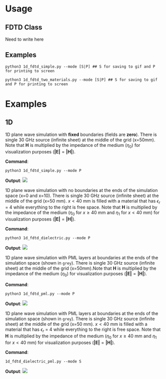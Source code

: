 # Usage
## FDTD Class

Need to write here

## Examples
```
python3 1d_fdtd_simple.py --mode [S|P] ## S for saving to gif and P for printing to screen
```
```
python3 1d_fdtd_two_materials.py --mode [S|P] ## S for saving to gif and P for printing to screen
```
# Examples

## 1D

1D plane wave simulation with **fixed** boundaries (fields are **zero**). There is single 30 GHz source (infinite sheet) at the  middle of the grid (x=50mm). Note that $\mathbf{H}$ is multiplied by the impedance of the medium ($\eta_0$) for visualization purposes ($\mathbf{|E|} = \mathbf{|H|}$).

**Command**:

`python3 1d_fdtd_simple.py --mode P`

**Output**:
![](sims/1D_fdtf_simple.gif)



1D plane wave simulation with no boundaries at the ends of the simulation space (x=0 and x=10). There is single 30 GHz source (infinite sheet) at the  middle of the grid (x=50 mm). $x \lt 40$ mm is filled with a material that has $\epsilon_r$ = 4 while everything to the right is free space. Note that $\mathbf{H}$ is multiplied by the impedance of the medium ($\eta_0$ for $x \geq 40$  mm and $\eta_1$ for $x \lt 40$ mm) for visualization purposes ($\mathbf{|E|} = \mathbf{|H|}$).

**Command**:

`python3 1d_fdtd_dielectric.py --mode P`

**Output**:
![](sims/1d_fdtd_dielectric.gif)

1D plane wave simulation with PML layers at boundaries at the ends of the simulation space (shown in `grey`). There is single 30 GHz source (infinite sheet) at the  middle of the grid (x=50mm).Note that $\mathbf{H}$ is multiplied by the impedance of the medium ($\eta_0$) for visualization purposes ($\mathbf{|E|} = \mathbf{|H|}$).

**Command**:

`python3 1d_fdtd_pml.py --mode P`

**Output**:
![](sims/1d_fdtd_pml.gif)

1D plane wave simulation with PML layers at boundaries at the ends of the simulation space (shown in `grey`). There is single 30 GHz source (infinite sheet) at the  middle of the grid (x=50 mm). $x \lt 40$ mm is filled with a material that has $\epsilon_r$ = 4 while everything to the right is free space. Note that $\mathbf{H}$ is multiplied by the impedance of the medium ($\eta_0$ for $x \geq 40$  mm and $\eta_1$ for $x \lt 40$ mm) for visualization purposes ($\mathbf{|E|} = \mathbf{|H|}$).

**Command**:

`1d_fdtd_dielectric_pml.py --mode S`

**Output**:
![](sims/1d_fdtd_dielectric_pml.gif)